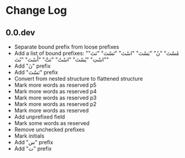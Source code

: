 # Change Log

## 0.0.dev

- Separate bound prefix from loose prefixes
- Add a list of bound prefixes:
  "مُسْتَ"
  "نُ"
  "يَسْتَ"
  "اسْتَ"
  "تَسْتَ"
  "نَتَ"
  "اسْتِ"
  "يُسْتَ"
  "اسْتُ"
  "نَتَّ"
  "أَسْتَ"
  "نُتَ"
- Add "نَ" prefix
- Add "نَسْتَ" prefix
- Convert from nested structure to flattened structure
- Mark more words as reserved p5
- Mark more words as reserved p4
- Mark more words as reserved p3
- Mark more words as reserved p2
- Mark more words as reserved
- Add unprefixed field
- Mark some words as reserved
- Remove unchecked prefixes
- Mark initials
- Add "س" prefix
- Add "ت" prefix
